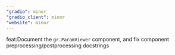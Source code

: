 ```yaml
---
"gradio": minor
"gradio_client": minor
"website": minor
---
```


feat:Document the `gr.ParamViewer` component, and fix component preprocessing/postprocessing docstrings
